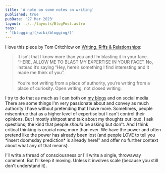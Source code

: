 ```yaml
---
title: 'A note on some notes on writing'
published: true
pubDate: '27 Mar 2023'
layout: ../../layouts/BlogPost.astro
tags:
- '[blogging](/wiki/blogging/)'
---
```


I love this piece by Tom Critchlow on [Writing, Riffs & Relationships](https://tomcritchlow.com/2023/02/10/riffs/):

>It isn’t that I know more than you and I’m blasting it in your face. “HERE, ALLOW ME TO BLAST MY EXPERTISE IN YOUR FACE”. No, instead it’s saying “Hey, here’s something I find interesting and it made me think of you”.
<br><br>
>You’re not writing from a place of authority, you’re writing from a place of curiosity. Open writing, not closed writing.

I try to do that as much as I can both on [my blogs](/projects/) and on social media. There are some things I'm very passionate about and convey as much authority I have without pretending that I have more. Sometimes, people miscontrue that as a higher level of expertise but I can't control their opinions. But I mostly shitpost and talk about my thoughts out loud. I ask questions; the kind that people _should_ be asking but don't. And I think critical thinking is crucial now, more than ever. We have the power and often pretend like the power has already been lost (and people LOVE to tell you &ast;insert doomsday prediction&ast; is already here!" and offer no further context about what any of that means).

I'll write a thread of consciousness or I'll write a single, throwaway comment. But I'll keep it moving. Unless it involves scale (because you still don't understand it).